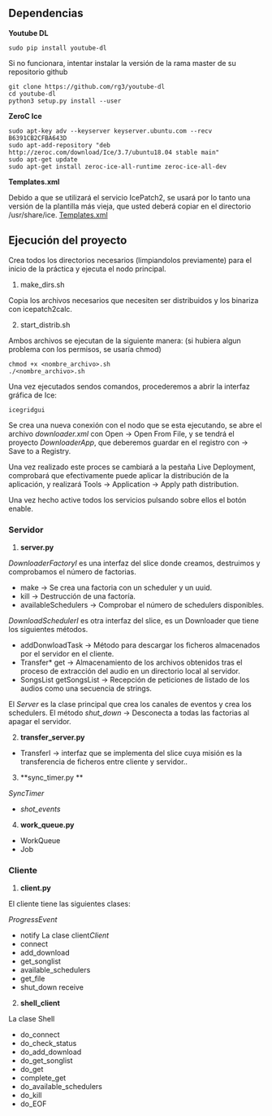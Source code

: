 ## Dependencias
**Youtube DL**
```
sudo pip install youtube-dl
```
Si no funcionara, intentar instalar la versión de la rama master de su repositorio github

```
git clone https://github.com/rg3/youtube-dl
cd youtube-dl
python3 setup.py install --user

```
**ZeroC Ice**
```
sudo apt-key adv --keyserver keyserver.ubuntu.com --recv B6391CB2CFBA643D
sudo apt-add-repository "deb http://zeroc.com/download/Ice/3.7/ubuntu18.04 stable main"
sudo apt-get update
sudo apt-get install zeroc-ice-all-runtime zeroc-ice-all-dev

```
**Templates.xml**

Debido a que se utilizará el servicio IcePatch2, se usará por lo tanto una versión de la plantilla más vieja, que usted deberá copiar en el directorio /usr/share/ice. [Templates.xml](https://github.com/javirmones/youtube2mp3/blob/development/resources/templates.xml)

## Ejecución del proyecto

Crea todos los directorios necesarios (limpiandolos previamente) para el inicio de la práctica y ejecuta el nodo principal.
1.  make_dirs.sh

Copia los archivos necesarios que necesiten ser distribuidos y los binariza con icepatch2calc.

2. start_distrib.sh

Ambos archivos se ejecutan de la siguiente manera: (si hubiera algun problema con los permisos, se usaría chmod)
```
chmod +x <nombre_archivo>.sh
./<nombre_archivo>.sh
```
Una vez ejecutados sendos comandos, procederemos a abrir la interfaz gráfica de Ice:
```
icegridgui
```
Se crea una nueva conexión con el nodo que se esta ejecutando, se abre el archivo *downloader.xml* con Open -> Open From File, y se tendrá el proyecto *DownloaderApp*, que deberemos guardar en el registro con -> Save to a Registry.

Una vez realizado este proces se cambiará a la pestaña Live Deployment, comprobará que efectivamente puede aplicar la distribución de la aplicación, y realizará Tools -> Application -> Apply path distribution.

Una vez hecho active todos los servicios pulsando sobre ellos el botón enable.

### Servidor
1. **server.py**

*DownloaderFactoryI* es una interfaz del slice donde creamos, destruimos y comprobamos el número de factorias.
  * make -> Se crea una factoria con un scheduler y un uuid.
  * kill -> Destrucción de una factoría.
  * availableSchedulers -> Comprobar el número de schedulers disponibles.
  
*DownloadSchedulerI* es otra interfaz del slice, es un Downloader que tiene los siguientes métodos. 
 * addDonwloadTask -> Método para descargar los ficheros almacenados por el servidor en el cliente.
 * Transfer* get -> Almacenamiento de los archivos obtenidos tras el proceso de extracción del audio en un directorio local al servidor.
 * SongsList getSongsList -> Recepción de peticiones de listado de los audios como una secuencia de strings.
 
El *Server* es la clase principal que crea los canales de eventos y crea los schedulers.
El método *shut_down* -> Desconecta a todas las factorias al apagar el servidor.

2. **transfer_server.py** 

  * TransferI -> interfaz que se implementa del slice cuya misión es la transferencia de ficheros entre cliente y servidor..
  
3. **sync_timer.py **

  *SyncTimer* 
   * *shot_events*

4. **work_queue.py**

 * WorkQueue
 * Job

### Cliente
1. **client.py**

El cliente tiene las siguientes clases:

*ProgressEvent*
 *  notify
La clase client*Client*
 * connect
 * add_download
 * get_songlist
 * available_schedulers
 * get_file
 * shut_down
receive

2. **shell_client**

La clase Shell 
 * do_connect
 * do_check_status
 * do_add_download
 * do_get_songlist
 * do_get
 * complete_get
 * do_available_schedulers
 * do_kill
 * do_EOF
